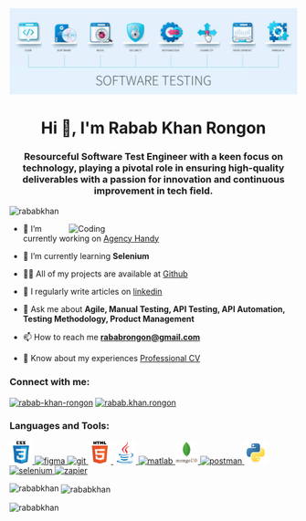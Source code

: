 ![logo](https://github.com/obaidsajjad-SQA-Engineer/obaidsajjad-SQA-Engineer/blob/main/sqa-manual-automatic-functional-and-regression-testing.png)

<h1 align="center">Hi 👋, I'm Rabab Khan Rongon</h1>
<h3 align="center">Resourceful Software Test Engineer with a keen focus on technology, playing a pivotal role in ensuring high-quality deliverables with a passion for innovation and continuous improvement in tech field.</h3>
<p align="left"> <img src="https://komarev.com/ghpvc/?username=rababkhan&label=Profile%20views&color=0e75b6&style=flat" alt="rababkhan" /> </p>
<img align="right" alt="Coding" width="400" src="https://cdn.dribbble.com/users/1162077/screenshots/3848914/programmer.gif">

- 🔭 I’m currently working on [Agency Handy](https://www.agencyhandy.com/)

- 🌱 I’m currently learning **Selenium**

- 👨‍💻 All of my projects are available at [Github](https://github.com/RababKhan)

- 📝 I regularly write articles on [linkedin](https://www.linkedin.com/in/rabab-khan-rongon)

- 💬 Ask me about **Agile, Manual Testing, API Testing, API Automation, Testing Methodology, Product Management**

- 📫 How to reach me **rababrongon@gmail.com**

- 📄 Know about my experiences [Professional CV](https://drive.google.com/file/d/1pok1m932LxuYamyCZSMDjws8pvRjHN4Z/view?usp=sharing)

<h3 align="left">Connect with me:</h3>
<p align="left">
<a href="https://linkedin.com/in/rabab-khan-rongon" target="blank"><img align="center" src="https://raw.githubusercontent.com/rahuldkjain/github-profile-readme-generator/master/src/images/icons/Social/linked-in-alt.svg" alt="rabab-khan-rongon" height="30" width="40" /></a>
<a href="https://fb.com/rabab.khan.rongon" target="blank"><img align="center" src="https://raw.githubusercontent.com/rahuldkjain/github-profile-readme-generator/master/src/images/icons/Social/facebook.svg" alt="rabab.khan.rongon" height="30" width="40" /></a>
</p>

<h3 align="left">Languages and Tools:</h3>
<p align="left"> <a href="https://www.w3schools.com/css/" target="_blank" rel="noreferrer"> <img src="https://raw.githubusercontent.com/devicons/devicon/master/icons/css3/css3-original-wordmark.svg" alt="css3" width="40" height="40"/> </a> <a href="https://www.figma.com/" target="_blank" rel="noreferrer"> <img src="https://www.vectorlogo.zone/logos/figma/figma-icon.svg" alt="figma" width="40" height="40"/> </a> <a href="https://git-scm.com/" target="_blank" rel="noreferrer"> <img src="https://www.vectorlogo.zone/logos/git-scm/git-scm-icon.svg" alt="git" width="40" height="40"/> </a> <a href="https://www.w3.org/html/" target="_blank" rel="noreferrer"> <img src="https://raw.githubusercontent.com/devicons/devicon/master/icons/html5/html5-original-wordmark.svg" alt="html5" width="40" height="40"/> </a> <a href="https://www.java.com" target="_blank" rel="noreferrer"> <img src="https://raw.githubusercontent.com/devicons/devicon/master/icons/java/java-original.svg" alt="java" width="40" height="40"/> </a> <a href="https://www.mathworks.com/" target="_blank" rel="noreferrer"> <img src="https://upload.wikimedia.org/wikipedia/commons/2/21/Matlab_Logo.png" alt="matlab" width="40" height="40"/> </a> <a href="https://www.mongodb.com/" target="_blank" rel="noreferrer"> <img src="https://raw.githubusercontent.com/devicons/devicon/master/icons/mongodb/mongodb-original-wordmark.svg" alt="mongodb" width="40" height="40"/> </a> <a href="https://postman.com" target="_blank" rel="noreferrer"> <img src="https://www.vectorlogo.zone/logos/getpostman/getpostman-icon.svg" alt="postman" width="40" height="40"/> </a> <a href="https://www.python.org" target="_blank" rel="noreferrer"> <img src="https://raw.githubusercontent.com/devicons/devicon/master/icons/python/python-original.svg" alt="python" width="40" height="40"/> </a> <a href="https://www.selenium.dev" target="_blank" rel="noreferrer"> <img src="https://raw.githubusercontent.com/detain/svg-logos/780f25886640cef088af994181646db2f6b1a3f8/svg/selenium-logo.svg" alt="selenium" width="40" height="40"/> </a> <a href="https://zapier.com" target="_blank" rel="noreferrer"> <img src="https://www.vectorlogo.zone/logos/zapier/zapier-icon.svg" alt="zapier" width="40" height="40"/> </a> </p>

<p><img align="left" src="https://github-readme-stats.vercel.app/api/top-langs?username=rababkhan&show_icons=true&locale=en&layout=compact" alt="rababkhan" /></p>

<p>&nbsp;<img align="center" src="https://github-readme-stats.vercel.app/api?username=rababkhan&show_icons=true&locale=en" alt="rababkhan" /></p>

<p><img align="center" src="https://github-readme-streak-stats.herokuapp.com/?user=rababkhan&" alt="rababkhan" /></p>
